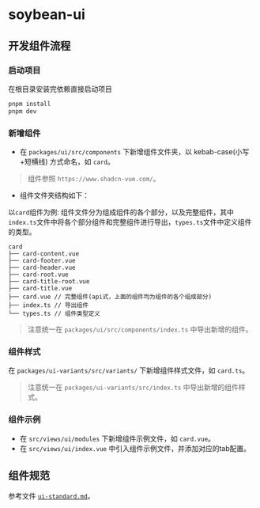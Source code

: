 # soybean-ui

## 开发组件流程

### 启动项目

在根目录安装完依赖直接启动项目
```bash
pnpm install
pnpm dev
```

### 新增组件

- 在 `packages/ui/src/components` 下新增组件文件夹，以 kebab-case(小写+短横线) 方式命名，如 `card`。
> 组件参照 `https://www.shadcn-vue.com/`。

- 组件文件夹结构如下：

以`card`组件为例:
组件文件分为组成组件的各个部分，以及完整组件，其中`index.ts`文件中将各个部分组件和完整组件进行导出，`types.ts`文件中定义组件的类型。

```
card
├── card-content.vue
├── card-footer.vue
├── card-header.vue
├── card-root.vue
├── card-title-root.vue
├── card-title.vue
├── card.vue // 完整组件(api式，上面的组件均为组件的各个组成部分)
├── index.ts // 导出组件
└── types.ts // 组件类型定义
```

> 注意统一在 `packages/ui/src/components/index.ts` 中导出新增的组件。

### 组件样式

在 `packages/ui-variants/src/variants/` 下新增组件样式文件，如 `card.ts`。

> 注意统一在 `packages/ui-variants/src/index.ts` 中导出新增的组件样式。

### 组件示例

- 在 `src/views/ui/modules` 下新增组件示例文件，如 `card.vue`。
- 在 `src/views/ui/index.vue` 中引入组件示例文件，并添加对应的tab配置。


## 组件规范

参考文件 [`ui-standard.md`](./ui-standard.md)。
